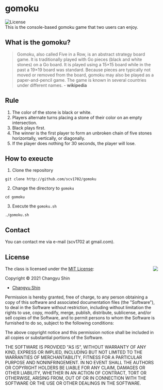 # gomoku
![License](https://img.shields.io/badge/Licence-MIT-blue.svg)<br>
This is the console-based gomoku game that two users can enjoy.

## What is the gomoku?
> Gomoku, also called Five in a Row, is an abstract strategy board game. 
> It is traditionally played with Go pieces (black and white stones) on a Go board. 
> It is played using a 15×15 board while in the past a 19×19 board was standard.
> Because pieces are typically not moved or removed from the board, gomoku may also be played as a paper-and-pencil game. 
> The game is known in several countries under different names. - **wikipedia**

## Rule
1. The color of the stone is black or white.
2. Players alternate turns placing a stone of their color on an empty intersection.
3. Black plays first.
4. The winner is the first player to form an unbroken chain of five stones horizontally, vertically, or diagonally.
5. If the player does nothing for 30 seconds, the player will lose.

## How to exeucte
1. Clone the repository
```
git clone http://github.com/scv1702/gomoku
```

2. Change the directory to ```gomoku```
```
cd gomoku
```

3. Execute the ```gomoku.sh```
```
./gomoku.sh
```

## Contact
You can contact me via e-mail (scv1702 at gmail.com).

## License

<img align="right" src="http://opensource.org/trademarks/opensource/OSI-Approved-License-100x137.png">

The class is licensed under the [MIT License](http://opensource.org/licenses/MIT):

Copyright &copy; 2021 Changyu Shin

* [Changyu Shin](http://github.com/scv1702)

Permission is hereby granted, free of charge, to any person obtaining a copy of this software and associated documentation files (the "Software"), to deal in the Software without restriction, including without limitation the rights to use, copy, modify, merge, publish, distribute, sublicense, and/or sell copies of the Software, and to permit persons to whom the Software is furnished to do so, subject to the following conditions:

The above copyright notice and this permission notice shall be included in all copies or substantial portions of the Software.

THE SOFTWARE IS PROVIDED "AS IS", WITHOUT WARRANTY OF ANY KIND, EXPRESS OR IMPLIED, INCLUDING BUT NOT LIMITED TO THE WARRANTIES OF MERCHANTABILITY, FITNESS FOR A PARTICULAR PURPOSE AND NONINFRINGEMENT. IN NO EVENT SHALL THE AUTHORS OR COPYRIGHT HOLDERS BE LIABLE FOR ANY CLAIM, DAMAGES OR OTHER LIABILITY, WHETHER IN AN ACTION OF CONTRACT, TORT OR OTHERWISE, ARISING FROM, OUT OF OR IN CONNECTION WITH THE SOFTWARE OR THE USE OR OTHER DEALINGS IN THE SOFTWARE.
